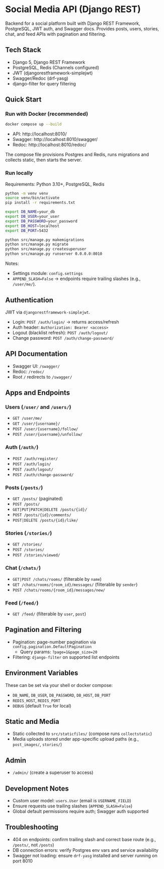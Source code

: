# Social Media API (Django REST)

Backend for a social platform built with Django REST Framework, PostgreSQL, JWT auth, and Swagger docs. Provides posts, users, stories, chat, and feed APIs with pagination and filtering.

## Tech Stack
- Django 5, Django REST Framework
- PostgreSQL, Redis (Channels configured)
- JWT (djangorestframework-simplejwt)
- Swagger/Redoc (drf-yasg)
- django-filter for query filtering

## Quick Start

### Run with Docker (recommended)
```bash
docker compose up --build
```
- API: http://localhost:8010/
- Swagger: http://localhost:8010/swagger/
- Redoc: http://localhost:8010/redoc/

The compose file provisions Postgres and Redis, runs migrations and collects static, then starts the server.

### Run locally
Requirements: Python 3.10+, PostgreSQL, Redis

```bash
python -m venv venv
source venv/bin/activate
pip install -r requirements.txt

export DB_NAME=your_db
export DB_USER=your_user
export DB_PASSWORD=your_password
export DB_HOST=localhost
export DB_PORT=5432

python src/manage.py makemigrations
python src/manage.py migrate
python src/manage.py createsuperuser
python src/manage.py runserver 0.0.0.0:8010
```

Notes:
- Settings module: `config.settings`
- `APPEND_SLASH=False` → endpoints require trailing slashes (e.g., `/user/me/`).

## Authentication
JWT via `djangorestframework-simplejwt`.
- Login: `POST /auth/login/` → returns access/refresh
- Auth header: `Authorization: Bearer <access>`
- Logout (blacklist refresh): `POST /auth/logout/`
- Change password: `POST /auth/change-password/`

## API Documentation
- Swagger UI: `/swagger/`
- Redoc: `/redoc/`
- Root `/` redirects to `/swagger/`

## Apps and Endpoints

### Users (`/user/` and `/users/`)
- `GET /user/me/`
- `GET /user/{username}/`
- `POST /user/{username}/follow/`
- `POST /user/{username}/unfollow/`

### Auth (`/auth/`)
- `POST /auth/register/`
- `POST /auth/login/`
- `POST /auth/logout/`
- `POST /auth/change-password/`

### Posts (`/posts/`)
- `GET /posts/` (paginated)
- `POST /posts/`
- `GET|PUT|PATCH|DELETE /posts/{id}/`
- `POST /posts/{id}/comments/`
- `POST|DELETE /posts/{id}/like/`

### Stories (`/stories/`)
- `GET /stories/`
- `POST /stories/`
- `POST /stories/viewed/`

### Chat (`/chats/`)
- `GET|POST /chats/rooms/` (filterable by `name`)
- `GET /chats/rooms/{room_id}/messages/` (filterable by `sender`)
- `POST /chats/rooms/{room_id}/messages/new/`

### Feed (`/feed/`)
- `GET /feed/` (filterable by `user`, `post`)

## Pagination and Filtering
- Pagination: page-number pagination via `config.pagination.DefaultPagination`
  - Query params: `?page=1&page_size=20`
- Filtering: `django-filter` on supported list endpoints

## Environment Variables
These can be set via your shell or docker compose:
- `DB_NAME`, `DB_USER`, `DB_PASSWORD`, `DB_HOST`, `DB_PORT`
- `REDIS_HOST`, `REDIS_PORT`
- `DEBUG` (default `True` for local)

## Static and Media
- Static collected to `src/staticfiles/` (compose runs `collectstatic`)
- Media uploads stored under app-specific upload paths (e.g., `post_images/`, `stories/`)

## Admin
- `/admin/` (create a superuser to access)

## Development Notes
- Custom user model: `users.User` (email is `USERNAME_FIELD`)
- Ensure requests use trailing slashes (`APPEND_SLASH=False`)
- Global default permissions require auth; Swagger auth supported

## Troubleshooting
- 404 on endpoints: confirm trailing slash and correct base route (e.g., `/posts/`, not `/posts`)
- DB connection errors: verify Postgres env vars and service availability
- Swagger not loading: ensure `drf-yasg` installed and server running on port 8010
